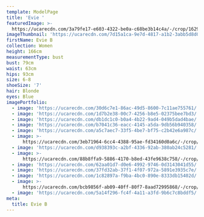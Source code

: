 ```yaml
---
template: ModelPage
title: 'Evie '
featuredImage: >-
  https://ucarecdn.com/3a79fe17-e603-4322-be0a-c68be3b14c4a/-/crop/1629x837/0,507/-/preview/
imageThumbnail: 'https://ucarecdn.com/7d15a1ca-9e7d-4817-a1b2-3abb5d8d0297/'
firstName: Evie B
collection: Women
height: 166cm
measurementType: bust
bust: 79cm
waist: 63cm
hips: 93cm
size: 6-8
shoeSize: '7'
hair: Blonde
eyes: Blue
imagePortfolio:
  - image: 'https://ucarecdn.com/30d6c7e1-86ac-49d5-8600-7c11ae755761/'
  - image: 'https://ucarecdn.com/1d7b2e38-00c7-4256-b8e5-02375bee7bd3/'
  - image: 'https://ucarecdn.com/db1dc1c0-b0a4-4b22-9ad4-049b5dad4bae/'
  - image: 'https://ucarecdn.com/b7041c36-eacc-4145-a5da-9db56b940358/'
  - image: 'https://ucarecdn.com/a5c7aec7-33f5-4be7-bf75-c2b42e6a987c/'
  - image: >-
      https://ucarecdn.com/3eb71964-6cc4-4388-95ae-fd34160d0a6c/-/crop/1102x2252/149,124/-/preview/
  - image: 'https://ucarecdn.com/d938393c-a2bf-4336-92ab-380ab24c5281/'
  - image: >-
      https://ucarecdn.com/88b8ffa9-5886-4170-b8ed-43fe9638c758/-/crop/1418x2283/314,0/-/preview/
  - image: 'https://ucarecdn.com/62aa01d7-d0e6-4992-9746-0d3143041d55/'
  - image: 'https://ucarecdn.com/37fd32ab-37f1-4f07-972a-5891e3935c7e/'
  - image: 'https://ucarecdn.com/1c82897a-f9ba-4bc0-890e-8333db15402d/'
  - image: >-
      https://ucarecdn.com/bcb9856f-ab09-40ff-80f7-8aad72995868/-/crop/1629x2198/0,256/-/preview/
  - image: 'https://ucarecdn.com/5a14f296-fc4f-4a11-a3fd-9b6c7c8bddf5/'
meta:
  title: Evie B
---
```


